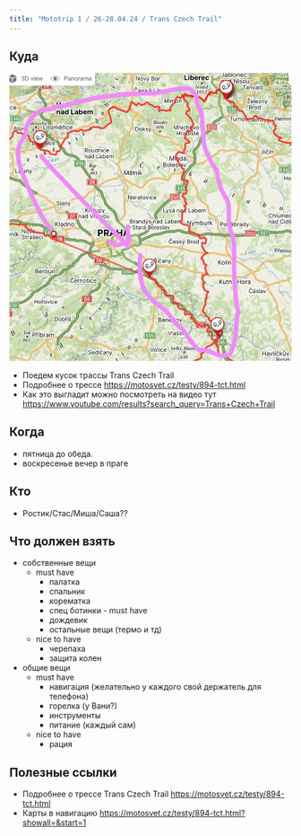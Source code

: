 ```yaml
---
title: "Mototrip 1 / 26-28.04.24 / Trans Czech Trail"
---
```


## Куда


![map](../files/mototrip1.png)

- Поедем кусок трассы Trans Czech Trail
- Подробнее о трессе https://motosvet.cz/testy/894-tct.html
- Как это выгладит можно посмотреть на видео тут https://www.youtube.com/results?search_query=Trans+Czech+Trail
## Когда
- пятница до обеда.
- воскресенье вечер в праге
## Кто
- Ростик/Стас/Миша/Саша??
## Что должен взять
- собственные вещи
	- must have
		- палатка
		- спальник
		- корематка
		- спец ботинки - must have
		- дождевик
		- остальные вещи (термо и тд)
	- nice to have
		- черепаха
		- защита колен
- общие вещи
	- must have
		- навигация (желательно у каждого свой держатель для телефона)
		- горелка (у Вани?)
		- инструменты
		- питание (каждый сам)
	- nice to have
		- рация


## Полезные ссылки 
- Подробнее о трессе Trans Czech Trail https://motosvet.cz/testy/894-tct.html
- Карты в навигацию https://motosvet.cz/testy/894-tct.html?showall=&start=1